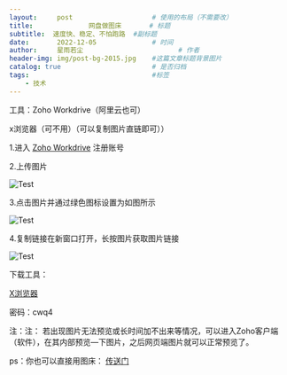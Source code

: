 ```yaml
---
layout:     post   				    # 使用的布局（不需要改）
title:       		网盘做图床		# 标题 
subtitle:  速度快、稳定、不怕跑路  #副标题
date:       2022-12-05 				# 时间
author:     星雨若尘 						# 作者
header-img: img/post-bg-2015.jpg 	#这篇文章标题背景图片
catalog: true 						# 是否归档
tags:								#标签
    - 技术
---
```

工具：Zoho Workdrive（阿里云也可）

x浏览器（可不用）（可以复制图片直链即可））

1.进入 [Zoho Workdrive](https://workdrive.zoho.com.cn/) 注册账号

2.上传图片

 ![Test](https://previewengine.zohopublic.com.cn/image/WD/6a2gtd98c21bc5b2b476e9f5333cc2330e447?width=2046&height=1536) 
 
 3.点击图片并通过绿色图标设置为如图所示
 
  ![Test](https://previewengine.zohopublic.com.cn/image/WD/6a2gt0a04097fa8944e38b69d7545bc421757?width=2046&height=1536)
  
 4.复制链接在新窗口打开，长按图片获取图片链接
 
  ![Test](https://previewengine.zohopublic.com.cn/image/WD/6a2gt5a0bd288fea84f47b6a8f2a47a485805?width=2046&height=1536)

下载工具：

[X浏览器](https://wwt.lanzouv.com/iA4Q406pn77e
)

密码：cwq4

注：注：
若出现图片无法预览或长时间加不出来等情况，可以进入Zoho客户端（软件），在其内部预览—下图片，之后网页端图片就可以正常预览了。

ps：你也可以直接用图床： [传送门](https://imgtu.com/) 
